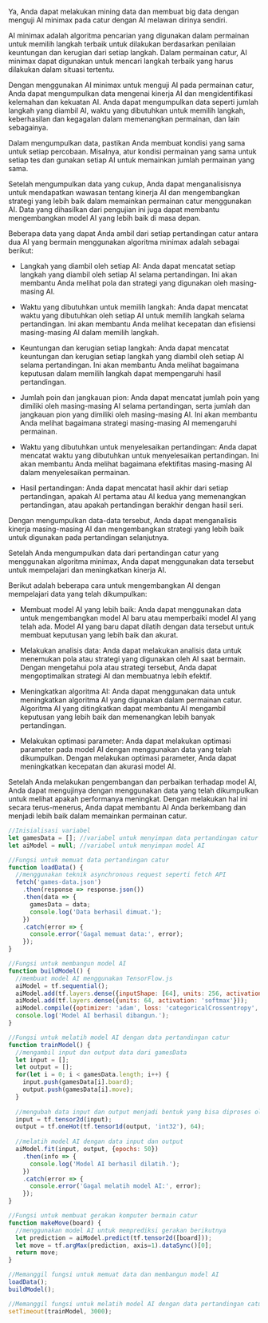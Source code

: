 Ya, Anda dapat melakukan mining data dan membuat big data dengan menguji AI minimax pada catur dengan AI melawan dirinya sendiri.

AI minimax adalah algoritma pencarian yang digunakan dalam permainan untuk memilih langkah terbaik untuk dilakukan berdasarkan penilaian keuntungan dan kerugian dari setiap langkah. Dalam permainan catur, AI minimax dapat digunakan untuk mencari langkah terbaik yang harus dilakukan dalam situasi tertentu.

Dengan menggunakan AI minimax untuk menguji AI pada permainan catur, Anda dapat mengumpulkan data mengenai kinerja AI dan mengidentifikasi kelemahan dan kekuatan AI. Anda dapat mengumpulkan data seperti jumlah langkah yang diambil AI, waktu yang dibutuhkan untuk memilih langkah, keberhasilan dan kegagalan dalam memenangkan permainan, dan lain sebagainya.

Dalam mengumpulkan data, pastikan Anda membuat kondisi yang sama untuk setiap percobaan. Misalnya, atur kondisi permainan yang sama untuk setiap tes dan gunakan setiap AI untuk memainkan jumlah permainan yang sama.

Setelah mengumpulkan data yang cukup, Anda dapat menganalisisnya untuk mendapatkan wawasan tentang kinerja AI dan mengembangkan strategi yang lebih baik dalam memainkan permainan catur menggunakan AI. Data yang dihasilkan dari pengujian ini juga dapat membantu mengembangkan model AI yang lebih baik di masa depan.

Beberapa data yang dapat Anda ambil dari setiap pertandingan catur antara dua AI yang bermain menggunakan algoritma minimax adalah sebagai berikut:

* Langkah yang diambil oleh setiap AI: Anda dapat mencatat setiap langkah yang diambil oleh setiap AI selama pertandingan. Ini akan membantu Anda melihat pola dan strategi yang digunakan oleh masing-masing AI.

* Waktu yang dibutuhkan untuk memilih langkah: Anda dapat mencatat waktu yang dibutuhkan oleh setiap AI untuk memilih langkah selama pertandingan. Ini akan membantu Anda melihat kecepatan dan efisiensi masing-masing AI dalam memilih langkah.

* Keuntungan dan kerugian setiap langkah: Anda dapat mencatat keuntungan dan kerugian setiap langkah yang diambil oleh setiap AI selama pertandingan. Ini akan membantu Anda melihat bagaimana keputusan dalam memilih langkah dapat mempengaruhi hasil pertandingan.

* Jumlah poin dan jangkauan pion: Anda dapat mencatat jumlah poin yang dimiliki oleh masing-masing AI selama pertandingan, serta jumlah dan jangkauan pion yang dimiliki oleh masing-masing AI. Ini akan membantu Anda melihat bagaimana strategi masing-masing AI memengaruhi permainan.

* Waktu yang dibutuhkan untuk menyelesaikan pertandingan: Anda dapat mencatat waktu yang dibutuhkan untuk menyelesaikan pertandingan. Ini akan membantu Anda melihat bagaimana efektifitas masing-masing AI dalam menyelesaikan permainan.

* Hasil pertandingan: Anda dapat mencatat hasil akhir dari setiap pertandingan, apakah AI pertama atau AI kedua yang memenangkan pertandingan, atau apakah pertandingan berakhir dengan hasil seri.

Dengan mengumpulkan data-data tersebut, Anda dapat menganalisis kinerja masing-masing AI dan mengembangkan strategi yang lebih baik untuk digunakan pada pertandingan selanjutnya.

Setelah Anda mengumpulkan data dari pertandingan catur yang menggunakan algoritma minimax, Anda dapat menggunakan data tersebut untuk mempelajari dan meningkatkan kinerja AI.

Berikut adalah beberapa cara untuk mengembangkan AI dengan mempelajari data yang telah dikumpulkan:

* Membuat model AI yang lebih baik: Anda dapat menggunakan data untuk mengembangkan model AI baru atau memperbaiki model AI yang telah ada. Model AI yang baru dapat dilatih dengan data tersebut untuk membuat keputusan yang lebih baik dan akurat.

* Melakukan analisis data: Anda dapat melakukan analisis data untuk menemukan pola atau strategi yang digunakan oleh AI saat bermain. Dengan mengetahui pola atau strategi tersebut, Anda dapat mengoptimalkan strategi AI dan membuatnya lebih efektif.

* Meningkatkan algoritma AI: Anda dapat menggunakan data untuk meningkatkan algoritma AI yang digunakan dalam permainan catur. Algoritma AI yang ditingkatkan dapat membantu AI mengambil keputusan yang lebih baik dan memenangkan lebih banyak pertandingan.

* Melakukan optimasi parameter: Anda dapat melakukan optimasi parameter pada model AI dengan menggunakan data yang telah dikumpulkan. Dengan melakukan optimasi parameter, Anda dapat meningkatkan kecepatan dan akurasi model AI.

Setelah Anda melakukan pengembangan dan perbaikan terhadap model AI, Anda dapat mengujinya dengan menggunakan data yang telah dikumpulkan untuk melihat apakah performanya meningkat. Dengan melakukan hal ini secara terus-menerus, Anda dapat membantu AI Anda berkembang dan menjadi lebih baik dalam memainkan permainan catur.

```js
//Inisialisasi variabel
let gamesData = []; //variabel untuk menyimpan data pertandingan catur
let aiModel = null; //variabel untuk menyimpan model AI

//Fungsi untuk memuat data pertandingan catur
function loadData() {
  //menggunakan teknik asynchronous request seperti fetch API
  fetch('games-data.json')
    .then(response => response.json())
    .then(data => {
      gamesData = data;
      console.log('Data berhasil dimuat.');
    })
    .catch(error => {
      console.error('Gagal memuat data:', error);
    });
}

//Fungsi untuk membangun model AI
function buildModel() {
  //membuat model AI menggunakan TensorFlow.js
  aiModel = tf.sequential();
  aiModel.add(tf.layers.dense({inputShape: [64], units: 256, activation: 'relu'}));
  aiModel.add(tf.layers.dense({units: 64, activation: 'softmax'}));
  aiModel.compile({optimizer: 'adam', loss: 'categoricalCrossentropy', metrics: ['accuracy']});
  console.log('Model AI berhasil dibangun.');
}

//Fungsi untuk melatih model AI dengan data pertandingan catur
function trainModel() {
  //mengambil input dan output data dari gamesData
  let input = [];
  let output = [];
  for(let i = 0; i < gamesData.length; i++) {
    input.push(gamesData[i].board);
    output.push(gamesData[i].move);
  }
  
  //mengubah data input dan output menjadi bentuk yang bisa diproses oleh TensorFlow.js
  input = tf.tensor2d(input);
  output = tf.oneHot(tf.tensor1d(output, 'int32'), 64);
  
  //melatih model AI dengan data input dan output
  aiModel.fit(input, output, {epochs: 50})
    .then(info => {
      console.log('Model AI berhasil dilatih.');
    })
    .catch(error => {
      console.error('Gagal melatih model AI:', error);
    });
}

//Fungsi untuk membuat gerakan komputer bermain catur
function makeMove(board) {
  //menggunakan model AI untuk memprediksi gerakan berikutnya
  let prediction = aiModel.predict(tf.tensor2d([board]));
  let move = tf.argMax(prediction, axis=1).dataSync()[0];
  return move;
}

//Memanggil fungsi untuk memuat data dan membangun model AI
loadData();
buildModel();

//Memanggil fungsi untuk melatih model AI dengan data pertandingan catur
setTimeout(trainModel, 3000);
```